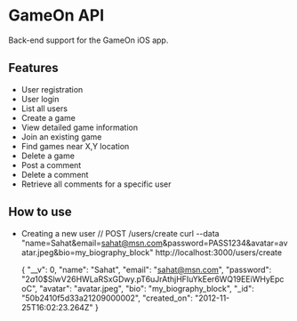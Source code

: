 # GameOn API

Back-end support for the GameOn iOS app.

## Features

- User registration
- User login
- List all users
- Create a game
- View detailed game information
- Join an existing game
- Find games near X,Y location
- Delete a game
- Post a comment
- Delete a comment
- Retrieve all comments for a specific user

## How to use

 - Creating a new user
     // POST /users/create
     curl --data "name=Sahat&email=sahat@msn.com&password=PASS1234&avatar=avatar.jpeg&bio=my_biography_block" http://localhost:3000/users/create

     {
       "__v": 0,
       "name": "Sahat",
       "email": "sahat@msn.com",
       "password": "$2a$10$SlwV26HWLaRSxGDwy.pT6uJrAthjHFIuYkEer6WQ19EEiWHyEpcoC",
       "avatar": "avatar.jpeg",
       "bio": "my_biography_block",
       "_id": "50b2410f5d33a21209000002",
       "created_on": "2012-11-25T16:02:23.264Z"
     }

